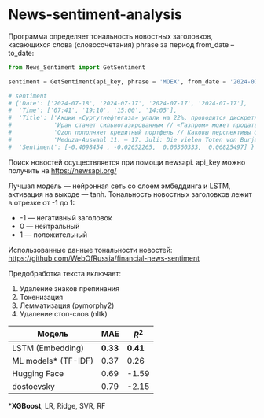 # News-sentiment-analysis
Программа определяет тональность новостных заголовков, касающихся слова (словосочетания) phrase за период from_date – to_date:

```python
from News_Sentiment import GetSentiment

sentiment = GetSentiment(api_key, phrase = 'MOEX', from_date = '2024-07-17', to_date = '2024-07-19')

# sentiment
# {'Date': ['2024-07-18', '2024-07-17', '2024-07-17', '2024-07-17'],
#  'Time': ['07:41', '19:10', '15:00', '14:05'],
#  'Title': ['Акции «Сургутнефтегаза» упали на 22%, проводится дискретный аукцион',
#            'Иран станет сильногазированным // «Газпром» может продать ему больше, чем Китаю',
#            'Ozon пополняет кредитный портфель // Каковы перспективы банка маркетплейса в сегменте СМБ',
#            'Meduza-Auswahl 11. – 17. Juli: Die vielen Toten von Burjatien'],
#  'Sentiment': [-0.4098454 , -0.02652265,  0.06360333,  0.06825497] }
```
Поиск новостей осуществляется при помощи newsapi. api_key можно получить на https://newsapi.org/

Лучшая модель — нейронная сеть со слоем эмбеддинга и LSTM, активация на выходе — tanh.
Тональность новостных заголовков лежит в отрезке от -1 до 1:
+ -1 — негативный заголовок
+ 0 — нейтральный
+ 1 — положительный

Использованные данные тональности новостей: https://github.com/WebOfRussia/financial-news-sentiment


Предобработка текста включает:
1) Удаление знаков препинания
2) Токенизация
3) Лемматизация (pymorphy2)
4) Удаление стоп-слов (nltk)

| Модель             | MAE           | $R^2$          |
| -------------      | ------------- | -------------  | 
| LSTM (Embedding)   | **0.33**      | **0.41**       | 
| ML models* (TF-IDF)| 0.37          | 0.26           |  
| Hugging Face       | 0.69          | -1.59          | 
| dostoevsky         | 0.79          | -2.15          |

***XGBoost**, LR, Ridge, SVR, RF
